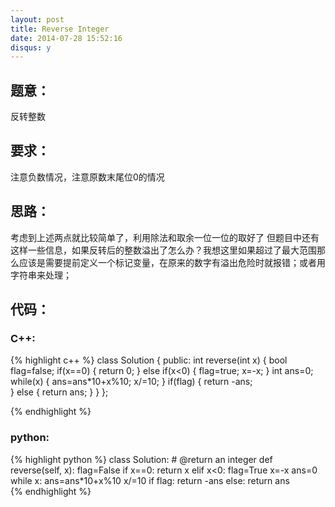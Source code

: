 ```yaml
---
layout: post
title: Reverse Integer
date: 2014-07-28 15:52:16
disqus: y
---
```


## 题意：
反转整数

## 要求：
注意负数情况，注意原数末尾位0的情况

## 思路：
考虑到上述两点就比较简单了，利用除法和取余一位一位的取好了
但题目中还有这样一些信息，如果反转后的整数溢出了怎么办？我想这里如果超过了最大范围那么应该是需要提前定义一个标记变量，在原来的数字有溢出危险时就报错；或者用字符串来处理；

## 代码：
### C++:

{% highlight c++ %}
class Solution {
public:
    int reverse(int x) {
        bool flag=false;
        if(x==0)
        {
            return 0;
        }
        else if(x<0)
        {
            flag=true;
            x=-x;
        }
        int ans=0;
        while(x)
        {
            ans=ans*10+x%10;
            x/=10;
        }
        if(flag)
        {
            return -ans;    
        }
        else
        {
            return ans;
        }
    }
};


 {% endhighlight %}
### python:

{% highlight python %}
class Solution:
    # @return an integer
    def reverse(self, x):
        flag=False
        if x==0:
            return x
        elif x<0:
            flag=True
            x=-x
        ans=0
        while x:
            ans=ans*10+x%10
            x/=10
        if flag:
            return -ans
        else:
            return ans        
 {% endhighlight %}
